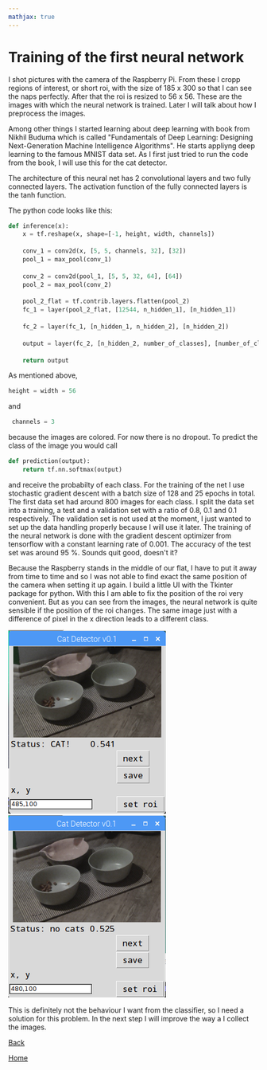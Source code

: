 ```yaml
---
mathjax: true
---
```



# Training of the first neural network

I shot pictures with the camera of the Raspberry Pi. From these I cropp regions of interest, or short roi, with the size of 185 x 300 so that I can see the naps perfectly. After that the roi is resized to 56 x 56. These are the images with which the neural network is trained. Later I will talk about how I preprocess the images. 

Among other things I started learning about deep learning with book from Nikhil Buduma which is called "Fundamentals of Deep Learning: Designing Next-Generation Machine Intelligence Algorithms". He starts appliyng deep learning to the famous MNIST data set. As I first just tried to run the code from the book, I will use this for the cat detector. 

The architecture of this neural net has 2 convolutional layers and two fully connected layers. The activation function of the fully connected layers is the tanh function. 

The python code looks like this:

```python
def inference(x):
    x = tf.reshape(x, shape=[-1, height, width, channels])

    conv_1 = conv2d(x, [5, 5, channels, 32], [32])
    pool_1 = max_pool(conv_1)

    conv_2 = conv2d(pool_1, [5, 5, 32, 64], [64])
    pool_2 = max_pool(conv_2)

    pool_2_flat = tf.contrib.layers.flatten(pool_2)
    fc_1 = layer(pool_2_flat, [12544, n_hidden_1], [n_hidden_1])

    fc_2 = layer(fc_1, [n_hidden_1, n_hidden_2], [n_hidden_2])

    output = layer(fc_2, [n_hidden_2, number_of_classes], [number_of_classes])

    return output
```

As mentioned above,
```python
height = width = 56
```
and
```python
 channels = 3
 ```
 because the images are colored. For now there is no dropout. To predict the class of the image you would call

```python
def prediction(output):
    return tf.nn.softmax(output)
```

and receive the probabilty of each class. For the training of the net I use stochastic gradient descent with a batch size of 128 and 25 epochs in total. The first data set had around 800 images for each class. I split the data set into a training, a test and a validation set with a ratio of 0.8, 0.1 and 0.1 respectively. The validation set is not used at the moment, I just wanted to set up the data handling properly because I will use it later. The training of the neural network is done with the gradient descent optimizer from tensorflow with a constant learning rate of 0.001. The accuracy of the test set was around 95 %. Sounds quit good, doesn't it?

Because the Raspberry stands in the middle of our flat, I have to put it away from time to time and so I was not able to find exact the same position of the camera when setting it up again. I build a little UI with the Tkinter package for python. With this I am able to fix the position of the roi very convenient. But as you can see from the images, the neural network is quite sensible if the position of the roi changes. The same image just with a difference of pixel in the x direction leads to a different class. 

![Figure 1](/images/cat.png) ![Figure 1](/images/no_cat.png)

This is definitely not the behaviour I want from the classifier, so I need a solution for this problem. In the next step I will improve the way a I collect the images. 


[Back](https://felix-ha.github.io/2018/11/10/introduction_cat_detector)

[Home](https://felix-ha.github.io)